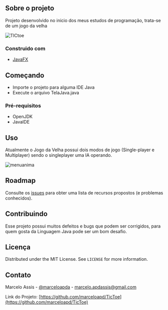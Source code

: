 ## Sobre o projeto

Projeto desenvolvido no inicio dos meus estudos de programação, trata-se de um jogo da velha

![TICtoe](https://user-images.githubusercontent.com/71731452/111336764-48b30a00-8654-11eb-96fe-4e01cd9fd17a.gif)

### Construido com

* [JavaFX](https://openjfx.io/)


## Começando

* Importe o projeto para alguma IDE Java
* Execute o arquivo TelaJava.java


### Pré-requisitos

* OpenJDK
* JavaIDE
   
## Uso

Atualmente o Jogo da Velha possui dois modos de jogo (Single-player e Multiplayer) sendo o singleplayer uma IA operando.

![menuanima](https://user-images.githubusercontent.com/71731452/111350155-933a8380-8660-11eb-880a-e57a86290cf5.png)

## Roadmap

Consulte os [issues](https://github.com/marceloapd/PlantaloT/issues) para obter uma lista de recursos propostos (e problemas conhecidos).


## Contribuindo

Esse projeto possui muitos defeitos e bugs que podem ser corrigidos, para quem gosta da Linguagem Java pode ser um bom desafio.

## Licença

Distributed under the MIT License. See `LICENSE` for more information.

## Contato

Marcelo Assis - [@marceloapda](https://twitter.com/marceloapda) - marcelo.apdassis@gmail.com

Link do Projeto: [https://github.com/marceloapd/TicToe](https://github.com/marceloapd/TicToe)

